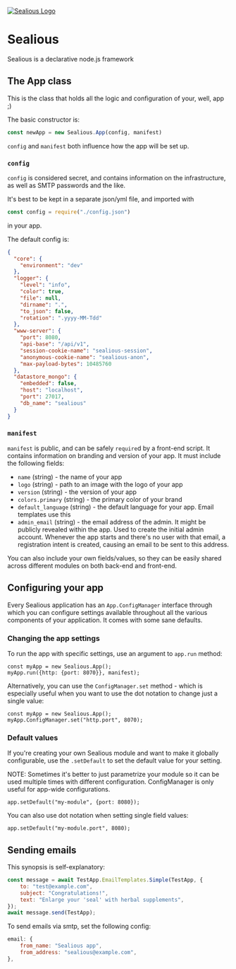 [![Sealious Logo](https://cldup.com/ggbys1XotB.png)](http://sealious.github.io/)

# Sealious

Sealious is a declarative node.js framework

## The App class

This is the class that holds all the logic and configuration of your, well, app ;)

The basic constructor is: 

```js
const newApp = new Sealious.App(config, manifest)
```

`config` and `manifest` both influence how the app will be set up.

### `config`

`config` is considered secret, and contains information on the infrastructure, as well as SMTP passwords and the like.

It's best to be kept in a separate json/yml file, and imported with 

```js
const config = require("./config.json")
```

in your app.

The default config is: 

```json
{
  "core": {
    "environment": "dev"
  },
  "logger": {
    "level": "info",
    "color": true,
    "file": null,
    "dirname": ".",
    "to_json": false,
    "rotation": ".yyyy-MM-Tdd"
  },
  "www-server": {
    "port": 8080,
    "api-base": "/api/v1",
    "session-cookie-name": "sealious-session",
    "anonymous-cookie-name": "sealious-anon",
    "max-payload-bytes": 10485760
  },
  "datastore_mongo": {
    "embedded": false,
    "host": "localhost",
    "port": 27017,
    "db_name": "sealious"
  }
}
```

### `manifest`

`manifest` is public, and can be safely `require`d by a front-end script. It contains information on branding and version of your app. It must include the following fields:

* `name` (string) - the name of your app
* `logo` (string) - path to an image with the logo of your app
* `version` (string) - the version of your app 
* `colors.primary` (string) - the primary color of your brand
* `default_language` (string) - the default language for your app. Email templates use this
* `admin_email` (string) - the email address of the admin. It might be publicly revealed within the app. Used to create the initial admin account. Whenever the app starts and there's no user with that email, a registration intent is created, causing an email to be sent to this address.

You can also include your own fields/values, so they can be easily shared across different modules on both back-end and front-end. 

## Configuring your app

Every Sealious application has an `App.ConfigManager` interface through which you can configure settings available throughout all the various components of your application. It comes with some sane defaults. 

### Changing the app settings

To run the app with specific settings, use an argument to `app.run` method:

```
const myApp = new Sealious.App();
myApp.run({http: {port: 8070}}, manifest);
```

Alternatively, you can use the `ConfigManager.set` method - which is especially useful when you want to use the dot notation to change just a single value:

```
const myApp = new Sealious.App();
myApp.ConfigManager.set("http.port", 8070);
```

### Default values

If you're creating your own Sealious module and want to make it globally configurable, use the `.setDefault` to set the default value for your setting.

NOTE: Sometimes it's better to just parametrize your module so it can be used multiple times with different configuration. ConfigManager is only useful for app-wide configurations.

```
app.setDefault("my-module", {port: 8080});
```

You can also use dot notation when setting single field values:

```
app.setDefault("my-module.port", 8080);
```


## Sending emails

This synopsis is self-explanatory:

```js
const message = await TestApp.EmailTemplates.Simple(TestApp, {
	to: "test@example.com",
	subject: "Congratulations!",
	text: "Enlarge your 'seal' with herbal supplements",
});
await message.send(TestApp);
```

To send emails via smtp, set the following config: 

```js
email: {
	from_name: "Sealious app",
	from_address: "sealious@example.com",
},
```
